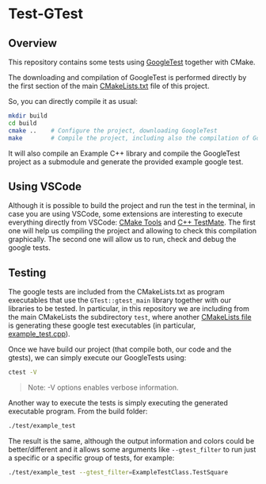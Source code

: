 # Test-GTest

## Overview

This repository contains some tests using [GoogleTest](https://google.github.io/googletest/) together with CMake.

The downloading and compilation of GoogleTest is performed directly by the first section of the main [CMakeLists.txt](CMakeLists.txt) file of this project.

So, you can directly compile it as usual:

```bash
mkdir build
cd build
cmake ..    # Configure the project, downloading GoogleTest
make        # Compile the project, including also the compilation of GoogleTest
```

It will also compile an Example C++ library and compile the GoogleTest project as a submodule and generate the provided example google test.

## Using VSCode

Although it is possible to build the project and run the test in the terminal, in case you are using VSCode, some extensions are interesting to execute everything directly from VSCode: [CMake Tools](https://marketplace.visualstudio.com/items?itemName=ms-vscode.cmake-tools) and [C++ TestMate](https://marketplace.visualstudio.com/items?itemName=matepek.vscode-catch2-test-adapter). The first one will help us compiling the project and allowing to check this compilation graphically. The second one will allow us to run, check and debug the google tests.

## Testing

The google tests are included from the CMakeLists.txt as program executables that use the `GTest::gtest_main` library together with our libraries to be tested. In particular, in this repository we are including from the main CMakeLists the subdirectory `test`, where another [CMakeLists file](test/CMakeLists.txt) is generating these google test executables (in particular, [example_test.cpp](test/example_test.cpp)).

Once we have build our project (that compile both, our code and the gtests), we can simply execute our GoogleTests using:

```bash
ctest -V
```

> Note: -V options enables verbose information.

Another way to execute the tests is simply executing the generated executable program. From the build folder:

```bash
./test/example_test
```

The result is the same, although the output information and colors could be better/different and it allows some arguments like `--gtest_filter` to run just a specific or a specific group of tests, for example:

```bash
./test/example_test --gtest_filter=ExampleTestClass.TestSquare
```